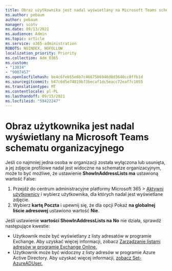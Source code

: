```yaml
---
title: Obraz użytkownika jest nadal wyświetlany na Microsoft Teams schematu organizacyjnego
ms.author: pebaum
author: pebaum
manager: scotv
ms.date: 09/13/2021
ms.audience: Admin
ms.topic: article
ms.service: o365-administration
ROBOTS: NOINDEX, NOFOLLOW
localization_priority: Priority
ms.collection: Adm_O365
ms.custom:
- "13834"
- "9007457"
ms.openlocfilehash: be4c6feb55e6b7c4667566946d8d3640cc0ffb1d
ms.sourcegitcommit: b47c6d5e74819b73becaf1dc5eacc72eaf7c1055
ms.translationtype: MT
ms.contentlocale: pl-PL
ms.lasthandoff: 09/15/2021
ms.locfileid: "59422247"
---
```

# <a name="user-picture-still-appears-in-the-microsoft-teams-organization-chart"></a>Obraz użytkownika jest nadal wyświetlany na Microsoft Teams schematu organizacyjnego

Jeśli co najmniej jedna osoba w organizacji została wyłączona lub usunięta, a jej zdjęcie profilowe nadal jest widoczne na schematze organizacyjnym, może to być możliwe, że ustawienie **ShowInAddressLists ma** ustawioną wartość False: 

1. Przejdź do centrum administracyjne platformy Microsoft 365 > [Aktywni użytkownicy](https://admin.microsoft.com/Adminportal/Home?source=applauncher#/users) i wybierz użytkownika, dla których nadal jest wyświetlane zdjęcie. 
1. Wybierz **kartę Poczta** i upewnij się, że dla opcji Pokaż **na globalnej liście adresowej** ustawiono wartość **Nie**.

Jeśli ustawienie **wartości ShowInAddressLists na** **No** nie działa, sprawdź następujące kwestie: 

- Użytkownik może być wyświetlany z listy adresatów w programie Exchange. Aby uzyskać więcej informacji, zobacz [Zarządzanie listami adresów w programie Exchange Online.](https://docs.microsoft.com/exchange/address-books/address-lists/manage-address-lists#use-the-eac-to-hide-recipients-from-address-lists) 
- Użytkownik może być widoczny z listy adresów w programie Azure Active Directory. Aby uzyskać więcej informacji, [zobacz Set-AzureADUser.](https://docs.microsoft.com/powershell/module/azuread/set-azureaduser?view=azureadps-2.0) 